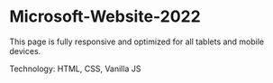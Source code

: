 # Microsoft-Website-2022

This page is fully responsive and optimized for all tablets and mobile devices.

Technology: HTML, CSS, Vanilla JS